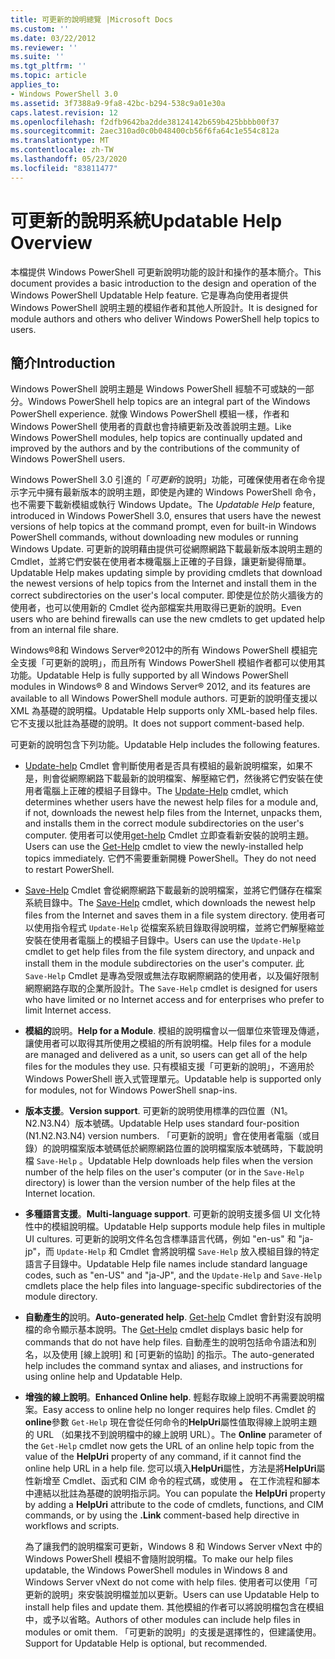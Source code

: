 ```yaml
---
title: 可更新的說明總覽 |Microsoft Docs
ms.custom: ''
ms.date: 03/22/2012
ms.reviewer: ''
ms.suite: ''
ms.tgt_pltfrm: ''
ms.topic: article
applies_to:
- Windows PowerShell 3.0
ms.assetid: 3f7388a9-9fa8-42bc-b294-538c9a01e30a
caps.latest.revision: 12
ms.openlocfilehash: f2dfb9642ba2dde38124142b659b425bbbb00f37
ms.sourcegitcommit: 2aec310ad0c0b048400cb56f6fa64c1e554c812a
ms.translationtype: MT
ms.contentlocale: zh-TW
ms.lasthandoff: 05/23/2020
ms.locfileid: "83811477"
---
```

# <a name="updatable-help-overview"></a><span data-ttu-id="d8145-102">可更新的說明系統</span><span class="sxs-lookup"><span data-stu-id="d8145-102">Updatable Help Overview</span></span>

<span data-ttu-id="d8145-103">本檔提供 Windows PowerShell 可更新說明功能的設計和操作的基本簡介。</span><span class="sxs-lookup"><span data-stu-id="d8145-103">This document provides a basic introduction to the design and operation of the Windows PowerShell Updatable Help feature.</span></span> <span data-ttu-id="d8145-104">它是專為向使用者提供 Windows PowerShell 說明主題的模組作者和其他人所設計。</span><span class="sxs-lookup"><span data-stu-id="d8145-104">It is designed for module authors and others who deliver Windows PowerShell help topics to users.</span></span>

## <a name="introduction"></a><span data-ttu-id="d8145-105">簡介</span><span class="sxs-lookup"><span data-stu-id="d8145-105">Introduction</span></span>

<span data-ttu-id="d8145-106">Windows PowerShell 說明主題是 Windows PowerShell 經驗不可或缺的一部分。</span><span class="sxs-lookup"><span data-stu-id="d8145-106">Windows PowerShell help topics are an integral part of the Windows PowerShell experience.</span></span> <span data-ttu-id="d8145-107">就像 Windows PowerShell 模組一樣，作者和 Windows PowerShell 使用者的貢獻也會持續更新及改善說明主題。</span><span class="sxs-lookup"><span data-stu-id="d8145-107">Like Windows PowerShell modules, help topics are continually updated and improved by the authors and by the contributions of the community of Windows PowerShell users.</span></span>

<span data-ttu-id="d8145-108">Windows PowerShell 3.0 引進的「*可更新*的說明」功能，可確保使用者在命令提示字元中擁有最新版本的說明主題，即使是內建的 Windows PowerShell 命令，也不需要下載新模組或執行 Windows Update。</span><span class="sxs-lookup"><span data-stu-id="d8145-108">The *Updatable Help* feature, introduced in Windows PowerShell 3.0, ensures that users have the newest versions of help topics at the command prompt, even for built-in Windows PowerShell commands, without downloading new modules or running Windows Update.</span></span> <span data-ttu-id="d8145-109">可更新的說明藉由提供可從網際網路下載最新版本說明主題的 Cmdlet，並將它們安裝在使用者本機電腦上正確的子目錄，讓更新變得簡單。</span><span class="sxs-lookup"><span data-stu-id="d8145-109">Updatable Help makes updating simple by providing cmdlets that download the newest versions of help topics from the Internet and install them in the correct subdirectories on the user's local computer.</span></span> <span data-ttu-id="d8145-110">即使是位於防火牆後方的使用者，也可以使用新的 Cmdlet 從內部檔案共用取得已更新的說明。</span><span class="sxs-lookup"><span data-stu-id="d8145-110">Even users who are behind firewalls can use the new cmdlets to get updated help from an internal file share.</span></span>

<span data-ttu-id="d8145-111">Windows®8和 Windows Server®2012中的所有 Windows PowerShell 模組完全支援「可更新的說明」，而且所有 Windows PowerShell 模組作者都可以使用其功能。</span><span class="sxs-lookup"><span data-stu-id="d8145-111">Updatable Help is fully supported by all Windows PowerShell modules in Windows® 8 and Windows Server® 2012, and its features are available to all Windows PowerShell module authors.</span></span> <span data-ttu-id="d8145-112">可更新的說明僅支援以 XML 為基礎的說明檔。</span><span class="sxs-lookup"><span data-stu-id="d8145-112">Updatable Help supports only XML-based help files.</span></span> <span data-ttu-id="d8145-113">它不支援以批註為基礎的說明。</span><span class="sxs-lookup"><span data-stu-id="d8145-113">It does not support comment-based help.</span></span>

<span data-ttu-id="d8145-114">可更新的說明包含下列功能。</span><span class="sxs-lookup"><span data-stu-id="d8145-114">Updatable Help includes the following features.</span></span>

- <span data-ttu-id="d8145-115">[Update-help](/powershell/module/Microsoft.PowerShell.Core/Update-Help) Cmdlet 會判斷使用者是否具有模組的最新說明檔案，如果不是，則會從網際網路下載最新的說明檔案、解壓縮它們，然後將它們安裝在使用者電腦上正確的模組子目錄中。</span><span class="sxs-lookup"><span data-stu-id="d8145-115">The [Update-Help](/powershell/module/Microsoft.PowerShell.Core/Update-Help) cmdlet, which determines whether users have the newest help files for a module and, if not, downloads the newest help files from the Internet, unpacks them, and installs them in the correct module subdirectories on the user's computer.</span></span>
  <span data-ttu-id="d8145-116">使用者可以使用[get-help](/powershell/module/Microsoft.PowerShell.Core/Get-Help) Cmdlet 立即查看新安裝的說明主題。</span><span class="sxs-lookup"><span data-stu-id="d8145-116">Users can use the [Get-Help](/powershell/module/Microsoft.PowerShell.Core/Get-Help) cmdlet to view the newly-installed help topics immediately.</span></span>
  <span data-ttu-id="d8145-117">它們不需要重新開機 PowerShell。</span><span class="sxs-lookup"><span data-stu-id="d8145-117">They do not need to restart PowerShell.</span></span>

- <span data-ttu-id="d8145-118">[Save-Help](/powershell/module/Microsoft.PowerShell.Core/Save-Help) Cmdlet 會從網際網路下載最新的說明檔案，並將它們儲存在檔案系統目錄中。</span><span class="sxs-lookup"><span data-stu-id="d8145-118">The [Save-Help](/powershell/module/Microsoft.PowerShell.Core/Save-Help) cmdlet, which downloads the newest help files from the Internet and saves them in a file system directory.</span></span> <span data-ttu-id="d8145-119">使用者可以使用指令程式 `Update-Help` 從檔案系統目錄取得說明檔，並將它們解壓縮並安裝在使用者電腦上的模組子目錄中。</span><span class="sxs-lookup"><span data-stu-id="d8145-119">Users can use the `Update-Help` cmdlet to get help files from the file system directory, and unpack and install them in the module subdirectories on the user's computer.</span></span> <span data-ttu-id="d8145-120">此 `Save-Help` Cmdlet 是專為受限或無法存取網際網路的使用者，以及偏好限制網際網路存取的企業所設計。</span><span class="sxs-lookup"><span data-stu-id="d8145-120">The `Save-Help` cmdlet is designed for users who have limited or no Internet access and for enterprises who prefer to limit Internet access.</span></span>

- <span data-ttu-id="d8145-121">**模組的**說明。</span><span class="sxs-lookup"><span data-stu-id="d8145-121">**Help for a Module**.</span></span> <span data-ttu-id="d8145-122">模組的說明檔會以一個單位來管理及傳遞，讓使用者可以取得其所使用之模組的所有說明檔。</span><span class="sxs-lookup"><span data-stu-id="d8145-122">Help files for a module are managed and delivered as a unit, so users can get all of the help files for the modules they use.</span></span> <span data-ttu-id="d8145-123">只有模組支援「可更新的說明」，不適用於 Windows PowerShell 嵌入式管理單元。</span><span class="sxs-lookup"><span data-stu-id="d8145-123">Updatable help is supported only for modules, not for Windows PowerShell snap-ins.</span></span>

- <span data-ttu-id="d8145-124">**版本支援**。</span><span class="sxs-lookup"><span data-stu-id="d8145-124">**Version support**.</span></span> <span data-ttu-id="d8145-125">可更新的說明使用標準的四位置（N1。N2.N3.N4）版本號碼。</span><span class="sxs-lookup"><span data-stu-id="d8145-125">Updatable Help uses standard four-position (N1.N2.N3.N4) version numbers.</span></span> <span data-ttu-id="d8145-126">「可更新的說明」會在使用者電腦（或目錄）的說明檔案版本號碼低於網際網路位置的說明檔案版本號碼時，下載說明檔 `Save-Help` 。</span><span class="sxs-lookup"><span data-stu-id="d8145-126">Updatable Help downloads help files when the version number of the help files on the user's computer (or in the `Save-Help` directory) is lower than the version number of the  help files at the Internet location.</span></span>

- <span data-ttu-id="d8145-127">**多種語言支援**。</span><span class="sxs-lookup"><span data-stu-id="d8145-127">**Multi-language support**.</span></span> <span data-ttu-id="d8145-128">可更新的說明支援多個 UI 文化特性中的模組說明檔。</span><span class="sxs-lookup"><span data-stu-id="d8145-128">Updatable Help supports module help files in multiple UI cultures.</span></span> <span data-ttu-id="d8145-129">可更新的說明文件名包含標準語言代碼，例如 "en-us" 和 "ja-jp"，而 `Update-Help` 和 Cmdlet 會將說明檔 `Save-Help` 放入模組目錄的特定語言子目錄中。</span><span class="sxs-lookup"><span data-stu-id="d8145-129">Updatable Help file names include standard language codes, such as "en-US" and "ja-JP", and the `Update-Help` and `Save-Help` cmdlets place the help files into language-specific subdirectories of the module directory.</span></span>

- <span data-ttu-id="d8145-130">**自動產生的**說明。</span><span class="sxs-lookup"><span data-stu-id="d8145-130">**Auto-generated help**.</span></span> <span data-ttu-id="d8145-131">[Get-help](/powershell/module/Microsoft.PowerShell.Core/Get-Help) Cmdlet 會針對沒有說明檔的命令顯示基本說明。</span><span class="sxs-lookup"><span data-stu-id="d8145-131">The [Get-Help](/powershell/module/Microsoft.PowerShell.Core/Get-Help) cmdlet displays basic help for commands that do not have help files.</span></span> <span data-ttu-id="d8145-132">自動產生的說明包括命令語法和別名，以及使用 [線上說明] 和 [可更新的協助] 的指示。</span><span class="sxs-lookup"><span data-stu-id="d8145-132">The auto-generated help includes the command syntax and aliases, and instructions for using online help and Updatable Help.</span></span>

- <span data-ttu-id="d8145-133">**增強的線上說明**。</span><span class="sxs-lookup"><span data-stu-id="d8145-133">**Enhanced Online help**.</span></span> <span data-ttu-id="d8145-134">輕鬆存取線上說明不再需要說明檔案。</span><span class="sxs-lookup"><span data-stu-id="d8145-134">Easy access to online help no longer requires help files.</span></span> <span data-ttu-id="d8145-135">Cmdlet 的**online**參數 `Get-Help` 現在會從任何命令的**HelpUri**屬性值取得線上說明主題的 URL （如果找不到說明檔中的線上說明 URL）。</span><span class="sxs-lookup"><span data-stu-id="d8145-135">The **Online** parameter of the `Get-Help` cmdlet now gets the URL of an online help topic from the value of the **HelpUri** property of any command, if it cannot find the online help URL in a help file.</span></span> <span data-ttu-id="d8145-136">您可以填入**HelpUri**屬性，方法是將**HelpUri**屬性新增至 Cmdlet、函式和 CIM 命令的程式碼，或使用 **。** 在工作流程和腳本中連結以批註為基礎的說明指示詞。</span><span class="sxs-lookup"><span data-stu-id="d8145-136">You can populate the **HelpUri** property by adding a **HelpUri** attribute to the code of cmdlets, functions, and CIM commands, or by using the **.Link** comment-based help directive in workflows and scripts.</span></span>

  <span data-ttu-id="d8145-137">為了讓我們的說明檔案可更新，Windows 8 和 Windows Server vNext 中的 Windows PowerShell 模組不會隨附說明檔。</span><span class="sxs-lookup"><span data-stu-id="d8145-137">To make our help files updatable, the Windows PowerShell modules in Windows 8 and Windows Server vNext do not come with help files.</span></span> <span data-ttu-id="d8145-138">使用者可以使用「可更新的說明」來安裝說明檔並加以更新。</span><span class="sxs-lookup"><span data-stu-id="d8145-138">Users can use Updatable Help to install help files and update them.</span></span> <span data-ttu-id="d8145-139">其他模組的作者可以將說明檔包含在模組中，或予以省略。</span><span class="sxs-lookup"><span data-stu-id="d8145-139">Authors of other modules can include help files in modules or omit them.</span></span> <span data-ttu-id="d8145-140">「可更新的說明」的支援是選擇性的，但建議使用。</span><span class="sxs-lookup"><span data-stu-id="d8145-140">Support for Updatable Help is optional, but recommended.</span></span>
